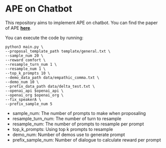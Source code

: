 # APE on Chatbot
This repository aims to implement APE on chatbot. You can find the paper of APE [**here**](https://arxiv.org/abs/2211.01910).

You can execute the code by running:
```
python3 main.py \
--proposal_template_path template/general.txt \
--sample_num 20 \
--reward comfort \
--resample_turn_num 1 \
--resample_num 1 \
--top_k_prompts 10 \
--demo_data_path data/empathic_comma.txt \
--demo_num 10 \
--prefix_data_path data/delta_test.txt \
--openai_api $openai_api \
--openai_org $openai_org \
--fix_speakerA \
--prefix_sample_num 5
```

- sample_num: The number of prompts to make when proposaling
- resample_turn_num: The number of turn to resample
- resample_num: The number of prompts to resample per prompt
- top_k_prompts: Using top k prompts to resample
- demo_num: Number of demos use to generate prompt
- prefix_sample_num: Number of dialogue to calculate reward per prompt
